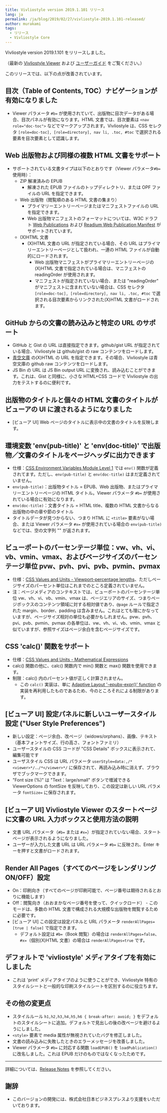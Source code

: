 ```yaml
---
title: Vivliostyle version 2019.1.101 リリース
lang: ja
permalink: /ja/blog/2019/02/27/vivliostyle-2019.1.101-released/
author: murakami
tags:
  - リリース
  - Vivliostyle Core
---
```


Vivliostyle version 2019.1.101 をリリースしました。

（最新の [Vivliostyle Viewer](https://vivliostyle.org/viewer/) および [ユーザーガイド](https://vivliostyle.org/ja/docs/) をご覧ください。）

このリリースでは、以下の点が改善されています。

## 目次（Table of Contents, TOC）ナビゲーションが有効になりました

- Viewer パラメータ `#b=` が使用されていて、出版物に目次データがある場合、目次パネルが有効になります。HTML 文書では、目次要素は `<nav role="doc-toc">` などでマークアップされます。Vivliostyle は、CSS セレクタ `[role=doc-toc], [role=directory], nav li, .toc, #toc` で選択される要素を目次要素として認識します。

## Web 出版物および同様の複数 HTML 文書をサポート

- サポートされている文書タイプは以下のとおりです（Viewer パラメータ`#b=` 使用時）：
  - ZIP 解凍済みの EPUB
    - 解凍された EPUB ファイルのトップディレクトリ、または OPF ファイルの URL を指定できます。
  - Web 出版物（閲覧順のある HTML 文書の集まり）
    - プライマリーエントリーページまたはマニフェストファイルの URL を指定できます。
    - Web 出版物マニフェストのフォーマットについては、W3C ドラフト [Web Publications](https://w3c.github.io/wpub/) および [Readium Web Publication Manifest](https://github.com/readium/webpub-manifest/) がサポートされています。
  - (X)HTML 文書
    - (X)HTML 文書の URL が指定されている場合、その URL はプライマリーエントリーページとして扱われ、一連の HTML ファイルが自動的にロードされます。
      - Web 出版物マニフェストがプライマリーエントリーページの(X)HTML 文書で指定されている場合は、マニフェストの readingOrder が使用されます。
      - マニフェストが指定されていない場合、または "readingOrder" がマニフェストに含まれていない場合は、CSS セレクタ `[role=doc-toc], [role=directory], nav li, .toc, #toc` で選択される目次要素からリンクされた(X)HTML 文書がロードされます。

## GitHub からの文書の読み込みと特定の URL のサポート

- GitHub と Gist の URL は直接指定できます。github/gist URL が指定されている場合、Vivliostyle は github/gist の raw コンテンツをロードします。
- [青空文庫](https://www.aozora.gr.jp/) の(X)HTML の URL を指定できます。その場合、Vivliostyle は青空文庫の github raw コンテンツをロードします。
- JS Bin の URL は JS Bin output URL に変換され、読み込むことができます。これは、Gist と同様に、小さな HTML+CSS コードで Vivliostyle の出力をテストするのに便利です。

## 出版物のタイトルと個々の HTML 文書のタイトルがビューアの UI に渡されるようになりました

- [ビューア UI] Web ページのタイトルに表示中の文書のタイトルを反映します。

## 環境変数 'env(pub-title)' と 'env(doc-title)' で出版物／文書のタイトルをページヘッダに出力できます

- 仕様：[CSS Environment Variables Module Level 1](https://drafts.csswg.org/css-env/) では `env()` 関数が定義されてます。ただし、`env(pub-title)` と `env(doc-title)` はまだ定義されていません。
- `env(pub-title)`：出版物タイトル = EPUB、Web 出版物、またはプライマリーエントリーページの HTML タイトル。Viewer パラメータ `#b=` が使用されている場合に有効になります。
- `env(doc-title)`：文書タイトル = HTML title、複数の HTML 文書からなる出版物の中の章や節のタイトル
- タイトルデータが見つからない、つまり HTML に `<title>` 要素がない場合、または Viewer パラメータ `#x=` が使用されている場合の `env(pub-title)` などでは、空の文字列 "" が返されます。

## ビューポートのパーセンテージ単位：vw、vh、vi、vb、vmin、vmax、およびページサイズのパーセンテージ単位 pvw、pvh、pvi、pvb、pvmin、pvmax

- 仕様：[CSS Values and Units - Viewport-percentage lengths](https://drafts.csswg.org/css-values/#viewport-relative-lengths)、ただしページサイズのパーセント単位はこれまでのところ定義されていません。
- 注：ページメディアのコンテキストでは、ビューポートのパーセンテージ単位 vw、vh、vi、vb、vmin、vmax は、ページエリアのサイズ、つまりページボックスのコンテンツ領域に対する相対値であり、`@page` ルールで指定された margin、border、padding は含みません。これはとても理にかなっていますが、ページサイズ相対の単位も必要かもしれません。pvw、pvh、pvi、pvb、pvmin、pvmax の各単位は、vw、vh、vi、vb、vmin、vmax と似ていますが、参照サイズはページ余白を含むページサイズです。

## CSS 'calc()' 関数をサポート

- 仕様：[CSS Values and Units - Mathematical Expressions](https://drafts.c​​sswg.org/css-values/#calc-notation)
- calc() 関数の他に、calc() 関数内で min() 関数と max() 関数を使用できます。
- 制限：calc() 内のパーセント値が正しく計算されません。
  - この `calc()` 実装は、単に [Adaptive Layout '-epubx-expr()' function](http://www.idpf.org/epub/pgt/#s2.1) の実装を再利用したものであるため、今のところそれによる制限があります。

## [ビューア UI] 設定パネルに新しいユーザースタイル設定 ("User Style Preferences")

- 新しい設定：ページ余白、改ページ（widows/orphans）、画像、テキスト（基本フォントサイズ、行の高さ、フォントファミリ）
- ユーザースタイルの CSS コードが "CSS Details" ボックスに表示されて、編集可能です
- ユーザスタイル CSS は URL パラメータ `userStyle=data:,/*<viewer>*/`…`/*</viewer>*/` に保存されて、再読み込み時に消えず、ブラウザでブックマークできます。
- "Font size (%)" は "Text：large/small" ボタンで増減できる ViewerOptions の fontSize を反映しており、この設定は新しい URL パラメータ `fontSize=` に保存されます。

## [ビューア UI] Vivliostyle Viewer のスタートページに文書の URL 入力ボックスと使用方法の説明

- 文書 URL パラメータ（`#b=` または `#x=`）が指定されていない場合、スタートページが表示されるようになりました。
- ユーザーが入力した文書 URL は URL パラメータ `#b=` に反映され、Enter キーを押すと文書がロードされます。

## Render All Pages（すべてのページをレンダリング ON/OFF）設定

- On：印刷向き（すべてのページが印刷可能で、ページ番号は期待されるとおりに機能します）
- Off：閲覧向き（おおまかなページ番号を使って、クイックロード） - このモードは、多数の HTML 文書で構成される大規模な出版物を閲覧するために必要です。
- [ビューア UI] この設定は設定パネルと URL パラメータ `renderAllPages=[true | false]` で指定できます。
  - デフォルト設定は `#b=`（Book 閲覧）の場合は `renderAllPages=false`、`#x=`（個別(X)HTML 文書）の場合は `renderAllPages=true` です。

## デフォルトで 'vivliostyle' メディアタイプを有効にしました

- これは 'print' メディアタイプのように使うことができ、Vivliostyle 特有のスタイルシートと一般的な印刷スタイルシートを区別するのに役立ちます。

## その他の変更点

- スタイルルール `h1,h2,h3,h4,h5,h6 { break-after: avoid; }` をデフォルトのスタイルシートに追加。デフォルトで見出しの後の改ページを避けるようにしました。
- `<style>` 要素で media 属性が無視されていたバグを修正しました。
- 文書の読み込みに失敗したときのエラーメッセージを改善しました。
- Viewer パラメータ `#b=` に対応する関数 `loadEPUB()` を `loadPublication()` に改名しました。これは EPUB だけのものではなくなったためです。

---

詳細については、[Release Notes](https://github.com/vivliostyle/vivliostyle.js/releases) を参照してください。

## 謝辞

- このバージョンの開発には、株式会社日本ビジネスプレスより支援をいただいております。

